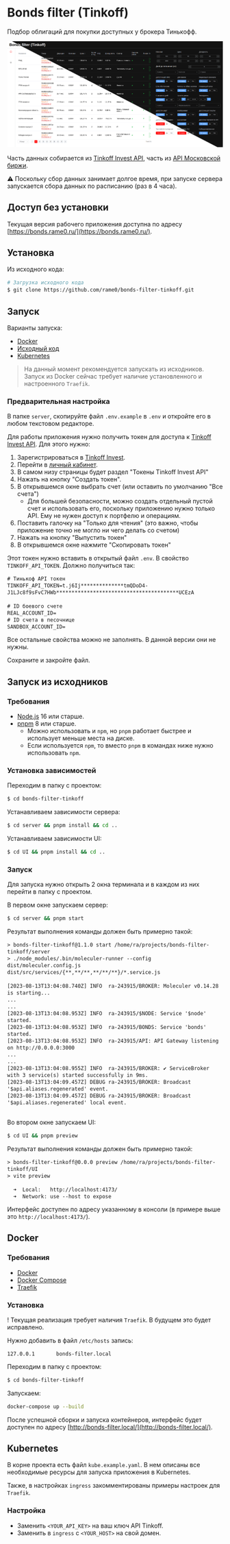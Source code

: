 # Bonds filter (Tinkoff)

Подбор облигаций для покупки доступных у брокера Тинькофф.

![screen1.png](assets/screen1.png)

Часть данных собирается из [Tinkoff Invest API](https://tinkoff.github.io/investAPI/), часть
из [API Московской биржи](https://www.moex.com/a2193).

⚠ Поскольку сбор данных занимает долгое время, при запуске сервера запускается сбора данных по расписанию (раз в 4
часа).

## Доступ без установки
Текущая версия рабочего приложения доступна по адресу [https://bonds.rame0.ru/](https://bonds.rame0.ru/).

## Установка

Из исходного кода:

```bash
# Загрузка исходного кода
$ git clone https://github.com/rame0/bonds-filter-tinkoff.git
```

## Запуск

Варианты запуска:

* [Docker](#docker)
* [Исходный код](#запуск-из-исходников)
* [Kubernetes](#kubernetes)

> На данный момент рекомендуется запускать из исходников.
> Запуск из Docker сейчас требует наличие установленного и настроенного `Traefik`.

### Предварительная настройка

В папке `server`, скопируйте файл `.env.example` в `.env` и откройте его в любом текстовом редакторе.

Для работы приложения нужно получить токен для доступа к [Tinkoff Invest API](https://tinkoff.github.io/investAPI/).
Для этого нужно:

1. Зарегистрироваться в [Tinkoff Invest](https://www.tinkoff.ru/invest/).
2. Перейти в [личный кабинет](https://www.tinkoff.ru/invest/settings/).
3. В самом низу страницы будет раздел "Токены Tinkoff Invest API"
4. Нажать на кнопку "Создать токен".
5. В открывшемся окне выбрать счет (или оставить по умолчанию "Все счета")
    * Для большей безопасности, можно создать отдельный пустой счет и использовать его, поскольку приложению нужно
      только API. Ему не нужен доступ к портфелю и операциям.
6. Поставить галочку на "Только для чтения" (это важно, чтобы приложение точно не могло ни чего делать со счетом)
7. Нажать на кнопку "Выпустить токен"
8. В открывшемся окне нажмите "Скопировать токен"

Этот токен нужно вставить в открытый файл `.env`. В свойство `TINKOFF_API_TOKEN`. Должно получиться так:

```dotenv
# Тинькоф API токен
TINKOFF_API_TOKEN=t.j6Ij**************tmQDoD4-J1LJc8f9sFvC7HWb****************************************UCEzA

# ID боевого счете
REAL_ACCOUNT_ID=
# ID счета в песочнице
SANDBOX_ACCOUNT_ID=
```

Все остальные свойства можно не заполнять. В данной версии они не нужны.

Сохраните и закройте файл.

## Запуск из исходников

### Требования

* [Node.js](https://nodejs.org/en/) 16 или старше.
* [pnpm](https://pnpm.io/) 8 или старше.
    * Можно использовать и `npm`, но `pnpm` работает быстрее и использует меньше места на диске.
    * Если используется `npm`, то вместо `pnpm` в командах ниже нужно использовать `npm`.

### Установка зависимостей

Переходим в папку с проектом:

```bash
$ cd bonds-filter-tinkoff
```

Устанавливаем зависимости сервера:

```bash
$ cd server && pnpm install && cd ..
```

Устанавливаем зависимости UI:

```bash
$ cd UI && pnpm install && cd ..
```

### Запуск

Для запуска нужно открыть 2 окна терминала и в каждом из них перейти в папку с проектом.

В первом окне запускаем сервер:

```bash
$ cd server && pnpm start
```

Результат выполнения команды должен быть примерно такой:

```log
> bonds-filter-tinkoff@1.1.0 start /home/ra/projects/bonds-filter-tinkoff/server
> ./node_modules/.bin/moleculer-runner --config dist/moleculer.config.js dist/src/services/{**,**/**,**/**/**}/*.service.js

[2023-08-13T13:04:08.740Z] INFO  ra-243915/BROKER: Moleculer v0.14.28 is starting...
...
...
[2023-08-13T13:04:08.953Z] INFO  ra-243915/$NODE: Service '$node' started.
[2023-08-13T13:04:08.953Z] INFO  ra-243915/BONDS: Service 'bonds' started.
[2023-08-13T13:04:08.953Z] INFO  ra-243915/API: API Gateway listening on http://0.0.0.0:3000
...
...
[2023-08-13T13:04:08.955Z] INFO  ra-243915/BROKER: ✔ ServiceBroker with 3 service(s) started successfully in 9ms.
[2023-08-13T13:04:09.457Z] DEBUG ra-243915/BROKER: Broadcast '$api.aliases.regenerated' event.
[2023-08-13T13:04:09.457Z] DEBUG ra-243915/BROKER: Broadcast '$api.aliases.regenerated' local event.


```

Во втором окне запускаем UI:

```bash
$ cd UI && pnpm preview
```

Результат выполнения команды должен быть примерно такой:

```log
> bonds-filter-tinkoff@0.0.0 preview /home/ra/projects/bonds-filter-tinkoff/UI
> vite preview

  ➜  Local:   http://localhost:4173/
  ➜  Network: use --host to expose
```

Интерфейс доступен по адресу указанному в консоли (в примере выше это `http://localhost:4173/`).

## Docker

### Требования

* [Docker](https://www.docker.com/)
* [Docker Compose](https://docs.docker.com/compose/)
* [Traefik](https://doc.traefik.io/traefik/)

### Установка

! Текущая реализация требует наличия `Traefik`. В будущем это будет исправлено.

Нужно добавить в файл `/etc/hosts` запись:

```text
127.0.0.1       bonds-filter.local
```

Переходим в папку с проектом:

```bash
$ cd bonds-filter-tinkoff
```

Запускаем:

```bash
docker-compose up --build
```

После успешной сборки и запуска контейнеров, интерфейс будет доступен по
адресу [http://bonds-filter.local/](http://bonds-filter.local/).

## Kubernetes

В корне проекта есть файл `kube.example.yaml`. В нем описаны все необходимые ресурсы для запуска приложения в
Kubernetes.

Также, в настройках `ingress` закомментированы примеры настроек для `Traefik`. 

### Настройка
* Заменить `<YOUR_API_KEY>` на ваш ключ API Tinkoff.
* Заменить в `ingress` с `<YOUR_HOST>` на свой домен. 
